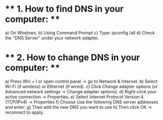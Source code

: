# ** 1. How to find DNS in your computer: **
a) On Windows,
b) Using Command Prompt
c) Type: ipconfig /all
d) Check the "DNS Server" under your network adapter.

# ** 2. How to change DNS in your computer: **
a) Press Win + I  or open control panel → go to Network & Internet.
b) Select Wi-Fi (if wireless) or Ethernet (if wired).
c) Click Change adapter options (or Advanced network settings → Change adapter options).
d) Right-click your active connection → Properties.
e) Select Internet Protocol Version 4 (TCP/IPv4) → Properties
f) Choose Use the following DNS server addresses and enter:
g) Then add the new DNS you want to use
h) Then click OK → reconnect to apply.
